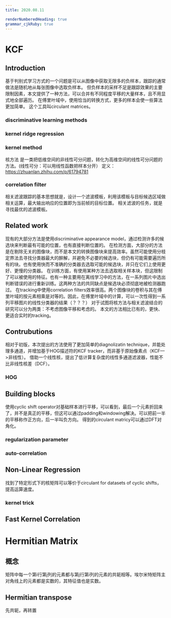 ```yaml
---
title: 2020.08.11

renderNumberedHeading: true
grammar_cjkRuby: true
---
```

# KCF
## Introduction
基于判别式学习方式的一个问题是可以从图像中获取无限多的负样本，跟踪的通常做法是随机地从每张图像中选取负样本。
但负样本的采样不足是跟踪效果的主要限制因素，本文提供了一种方法，可以合并有不同程度平移的大量样本，且不用显式地全部遍历。
在傅里叶域中，使用恰当的转换方式，更多的样本会使一些算法更加简单。
这个工具叫circulant matrices。
### discriminative learning methods
### kernel ridge regression
### kernel method
核方法 是一类把低维空间的非线性可分问题，转化为高维空间的线性可分问题的方法。(线性可分：可以用线性函数把样本分开）
定义：https://zhuanlan.zhihu.com/p/61794781
### correlation filter
相关滤波跟踪的基本思想就是，设计一个滤波模板，利用该模板与目标候选区域做相关运算，最大输出响应的位置即为当前帧的目标位置。
相关滤波的任务，就是寻找最优的滤波模板。


## Related work
现有的大部分方法是使用discriminative appearance model，通过检测许多的候选块来判断最有可能的位置，也有直接判断位置的。
在检测方面，大部分的方法是在剔除无关的图像块，而不是本文的转换图像块来提高效率。虽然可能使用分枝定界法去寻找分类器最大的醉解，并避免不必要的候选块，但仍有可能需要遍历所有的块。也有使用快而不准确的分类器去选取可能的候选块，并只在它们上使用更好、更慢的分类器。
在训练方面，有使用某种方法去选取相关样本块，但这限制了可以被使用的特征。也有一种主要用在离线学习中的方法，在一系列图片中选出判断错误的进行重新训练。这两种方法的共同缺点是候选块必须彻底地被检测器跑过。
在tracking中使用correlation filters效率很高。两个图像块的卷积与其在傅里叶域的按元素相乘是对等的。因此，在傅里叶域中的计算，可以一次性得到一系列平移图片的线性分类器的结果（？？？）
对于试图将核方法与相关滤波结合的研究可以分为两类：不考虑图像平移和考虑的。
本文的方法相比已有的，更快、更适合实时的tracking。

## Contrubutions
相对于初版，本次提出的方法使用了更加简单的diagnolizatin technique，并能处理多通道，并增加基于HOG描述符的KCF tracker，而非基于原始像素点（KCF—>非线性）。
借助一个线性核，提出了低计算复杂度的线性多通道滤波器，性能不比非线性核差（DCF）。
### HOG

## Building blocks
使用cyclic shift operator对基础样本进行平移，可以看到，最后一个元素折回来了，并不是真正的平移，但这可以通过padding和windowing解决。可以把前一半的平移称作正方向，后一半叫负方向。
得到的circulant matricy可以通过DFT对角化。
### regularization parameter
### auto-correlation

## Non-Linear Regression
找到了特定形式下的核矩阵可以等价于circulant for datasets of cyclic shifts，提高运算速度。
### kernel trick 

## Fast Kernel Correlation


# Hermitian Matrix
## 概念
矩阵中每一个第i行第j列的元素都与第j行第i列的元素的共轭相等。埃尔米特矩阵主对角线上的元素都是实数的，其特征值也是实数。

## Hermitian transpose 
 先共轭，再转置

